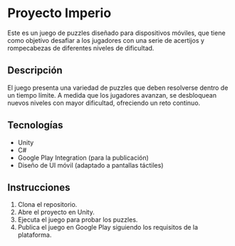 # Proyecto Imperio

Este es un juego de puzzles diseñado para dispositivos móviles, que tiene como objetivo desafiar a los jugadores con una serie de acertijos y rompecabezas de diferentes niveles de dificultad.

## Descripción

El juego presenta una variedad de puzzles que deben resolverse dentro de un tiempo límite. A medida que los jugadores avanzan, se desbloquean nuevos niveles con mayor dificultad, ofreciendo un reto continuo.

## Tecnologías

- Unity
- C#
- Google Play Integration (para la publicación)
- Diseño de UI móvil (adaptado a pantallas táctiles)

## Instrucciones

1. Clona el repositorio.
2. Abre el proyecto en Unity.
3. Ejecuta el juego para probar los puzzles.
4. Publica el juego en Google Play siguiendo los requisitos de la plataforma.
